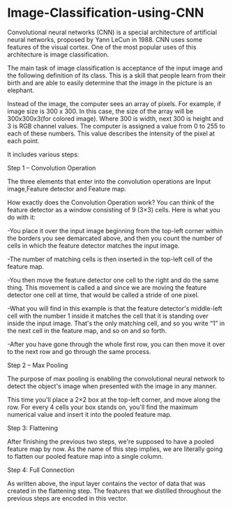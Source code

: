 # Image-Classification-using-CNN

Convolutional neural networks (CNN) is a special architecture of artificial neural networks, proposed by Yann LeCun in 1988. CNN uses some features of the visual cortex. One of the most popular uses of this architecture is image classification.

The main task of image classification is acceptance of the input image and the following definition of its class. This is a skill that people learn from their birth and are able to easily determine that the image in the picture is an elephant. 

Instead of the image, the computer sees an array of pixels. For example, if image size is 300 x 300. In this case, the size of the array will be 300x300x3(for colored image). Where 300 is width, next 300 is height and 3 is RGB channel values. The computer is assigned a value from 0 to 255 to each of these numbers. Тhis value describes the intensity of the pixel at each point.

It includes various steps:

Step 1 – Convolution Operation

The three elements that enter into the convolution operations are Input image,Feature detector and Feature map.

How exactly does the Convolution Operation work?
You can think of the feature detector as a window consisting of 9 (3×3) cells. Here is what you do with it:

-You place it over the input image beginning from the top-left corner within the borders you see demarcated above, and then you count the number of cells in which the feature detector matches the input image.

-The number of matching cells is then inserted in the top-left cell of the feature map.

-You then move the feature detector one cell to the right and do the same thing. This movement is called a and since we are moving the feature detector one cell at time, that would be called a stride of one pixel.

-What you will find in this example is that the feature detector's middle-left cell with the number 1 inside it matches the cell that it is standing over inside the input image. That's the only matching cell, and so you write “1” in the next cell in the feature map, and so on and so forth.

-After you have gone through the whole first row, you can then move it over to the next row and go through the same process.

Step 2 – Max Pooling

The purpose of max pooling is enabling the convolutional neural network to detect the object's image when presented with the image in any manner.

This time you'll place a 2×2 box at the top-left corner, and move along the row. For every 4 cells your box stands on, you'll find the maximum numerical value and insert it into the pooled feature map.

Step 3: Flattening

After finishing the previous two steps, we're supposed to have a pooled feature map by now. As the name of this step implies, we are literally going to flatten our pooled feature map into a single column.

Step 4: Full Connection

As written above, the input layer contains the vector of data that was created in the flattening step. The features that we distilled throughout the previous steps are encoded in this vector.
